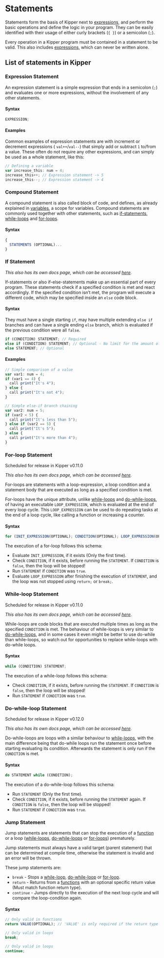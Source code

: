 # Statements

Statements form the basis of Kipper next to [expressions](./expressions.html), and perform the basic operations and
define the logic in your program. They can be easily identified with their usage of either curly brackets (`{ }`) or a
semicolon (`;`).

Every operation in a Kipper program must be contained in a statement to be valid. This also includes
[expressions](./expressions.html), which can never be written alone.

## List of statements in Kipper

### Expression Statement

An expression statement is a simple expression that ends in a semicolon (`;`) and evaluates one or more expressions,
without the involvement of any other statements.

#### Syntax

```ts
EXPRESSION;
```

#### Examples

Common examples of expression statements are with increment or decrement expressions ( `val++`/`val--`) that simply add
or subtract `1` to/from a value. These often do not require any other expressions, and can simply be used as a whole
statement, like this:

```ts
// Defining a variable
var increase_this: num = 4;
increase_this++; // Expression statement -> 5
increase_this--; // Expression statement -> 4
```

### Compound Statement

A compound statement is also called block of code, and defines, as already explained in [variables](./variables.html),
a scope for variables. Compound statements are commonly used together with other statements, such as
[if-statements](./if-statement.html), [while-loops](./while-loop.html) and [for-loops](./for-loop.html).

#### Syntax

```ts
{
  STATEMENTS (OPTIONAL)...
}
```

### If Statement

_This also has its own docs page, which can be accessed [here](./if-statement.html)._

If-statements or also if-else-statements make up an essential part of every program. These statements check if a
specified condition is met and react accordingly. If the specified condition isn’t met, the program will execute a
different code, which may be specified inside an `else` code block.

#### Syntax

They must have a single starting `if`, may have multiple extending `else if` branches and can have a single ending `else` branch, which is evaluated if the previous condition were all `false`.

```ts
if (CONDITION) STATEMENT; // Required
else if (CONDITION) STATEMENT; // Optional - No limit for the amount of 'else if' branches
else STATEMENT; // Optional
```

#### Examples

```ts
// Simple comparison of a value
var var1: num = 4;
if (var1 == 4) {
  call print("It's 4");
} else {
  call print("It's not 4");
}

// Simple else-if branch chaining
var var2: num = 5;
if (var2 < 5) {
  call print("It's less than 5");
} else if (var2 == 5) {
  call print("It's 5");
} else {
  call print("It's more than 4");
}
```

### For-loop Statement

<p class="important">
  Scheduled for release in Kipper v0.11.0
</p>

_This also has its own docs page, which can be accessed [here](./for-loop.html)._

For-loops are statements with a loop-expression, a loop condition and a statement body that are executed as long as a
specified condition is met.

For-loops have the unique attribute, unlike [while-loops](./while-loop.html) and [do-while-loops](./do-while-loop.html),
of having an executable `LOOP_EXPRESSION`, which is evaluated at the end of every loop cycle. This `LOOP_EXPRESSION` can
be used to do repeating tasks at the end of a loop cycle, like calling a function or increasing a counter.

#### Syntax

```ts
for (INIT_EXPRESSION(OPTIONAL); CONDITION(OPTIONAL); LOOP_EXPRESSION(OPTIONAL)) STATEMENT;
```

The execution of a for-loop follows this schema:

- Evaluate `INIT_EXPRESSION`, if it exists (Only the first time).
- Check `CONDITION`, if it exists, before running the `STATEMENT`. If `CONDITION` is `false`, then the loop will be stopped!
- Run `STATEMENT` if `CONDITION` was `true`.
- Evaluate `LOOP_EXPRESSION` after finishing the execution of `STATEMENT`, and the loop was not stopped using `return;` or `break;`.

### While-loop Statement

<p class="important">
  Scheduled for release in Kipper v0.11.0
</p>

_This also has its own docs page, which can be accessed [here](./while-loop.html)._

While-loops are code blocks that are executed multiple times as long as the specified `CONDITION` is met. The behaviour
of while-loops is very similar to [do-while-loops](./do-while-loop.html), and in some cases it even might be better to
use do-while than while-loops, so watch out for opportunities to replace while-loops with do-while loops.

#### Syntax

```ts
while (CONDITION) STATEMENT;
```

The execution of a while-loop follows this schema:

- Check `CONDITION`, if it exists, before running the `STATEMENT`. If `CONDITION` is `false`, then the loop will be stopped!
- Run `STATEMENT` if `CONDITION` was `true`.

### Do-while-loop Statement

<p class="important">
  Scheduled for release in Kipper v0.12.0
</p>

_This also has its own docs page, which can be accessed [here](./do-while-loop.html)._

Do-while-loops are loops with a similar behaviour to [while-loops](./while-loop.html), with the main difference being
that do-while loops run the statement once before starting evaluating its condition. Afterwards the
statement is only run if the `CONDITION` is met.

#### Syntax

```ts
do STATEMENT while (CONDITION);
```

The execution of a do-while-loop follows this schema:

- Run `STATEMENT` (Only the first time).
- Check `CONDITION`, if it exists, before running the `STATEMENT` again. If `CONDITION` is `false`, then the loop will
  be stopped!
- Run `STATEMENT` if `CONDITION` was `true`.

### Jump Statement

Jump statements are statements that can stop the execution of a [function](./functions.html) or a loop
([while-loops](./while-loop.html), [do-while-loops](./do-while-loop.html) or [for-loops](./for-loop.html))
prematurely.

Jump statements must always have a valid target (parent statement) that can be determined at compile time, otherwise
the statement is invalid and an error will be thrown.

These jump statements are:

- `break` \- Stops a [while-loop](./while-loop.html), [do-while-loop](./do-while-loop.html) or [for-loop](./for-loop.html).
- `return` \- Returns from a [functions](./functions.html) with an optional specific return value (Must match function return type).
- `continue` \- Jumps directly to the execution of the next loop cycle and will compare the loop-condition again.

#### Syntax

```ts
// Only valid in functions
return VALUE(OPTIONAL); // 'VALUE' is only required if the return type of the function is not 'void'

// Only valid in loops
break;

// Only valid in loops
continue;
```
